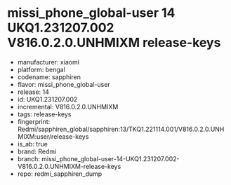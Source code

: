 # missi_phone_global-user 14 UKQ1.231207.002 V816.0.2.0.UNHMIXM release-keys
- manufacturer: xiaomi
- platform: bengal
- codename: sapphiren
- flavor: missi_phone_global-user
- release: 14
- id: UKQ1.231207.002
- incremental: V816.0.2.0.UNHMIXM
- tags: release-keys
- fingerprint: Redmi/sapphiren_global/sapphiren:13/TKQ1.221114.001/V816.0.2.0.UNHMIXM:user/release-keys
- is_ab: true
- brand: Redmi
- branch: missi_phone_global-user-14-UKQ1.231207.002-V816.0.2.0.UNHMIXM-release-keys
- repo: redmi_sapphiren_dump
